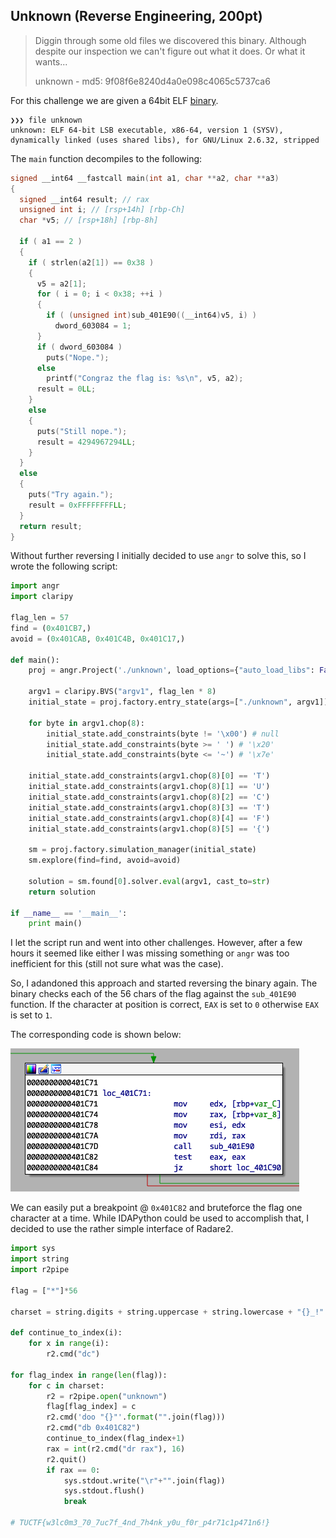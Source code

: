 ## Unknown (Reverse Engineering, 200pt)

> Diggin through some old files we discovered this binary. Although despite our inspection we can't figure out what it does. Or what it wants...
> 
> unknown - md5: 9f08f6e8240d4a0e098c4065c5737ca6

For this challenge we are given a 64bit ELF [binary](unknown).

```
❯❯❯ file unknown
unknown: ELF 64-bit LSB executable, x86-64, version 1 (SYSV), dynamically linked (uses shared libs), for GNU/Linux 2.6.32, stripped
```

The `main` function decompiles to the following:

```c
signed __int64 __fastcall main(int a1, char **a2, char **a3)
{
  signed __int64 result; // rax
  unsigned int i; // [rsp+14h] [rbp-Ch]
  char *v5; // [rsp+18h] [rbp-8h]

  if ( a1 == 2 )
  {
    if ( strlen(a2[1]) == 0x38 )
    {
      v5 = a2[1];
      for ( i = 0; i < 0x38; ++i )
      {
        if ( (unsigned int)sub_401E90((__int64)v5, i) )
          dword_603084 = 1;
      }
      if ( dword_603084 )
        puts("Nope.");
      else
        printf("Congraz the flag is: %s\n", v5, a2);
      result = 0LL;
    }
    else
    {
      puts("Still nope.");
      result = 4294967294LL;
    }
  }
  else
  {
    puts("Try again.");
    result = 0xFFFFFFFFLL;
  }
  return result;
}
```

Without further reversing I initially decided to use `angr` to solve this, so I wrote the following script:

```python
import angr
import claripy

flag_len = 57
find = (0x401CB7,)
avoid = (0x401CAB, 0x401C4B, 0x401C17,)

def main():
    proj = angr.Project('./unknown', load_options={"auto_load_libs": False})

    argv1 = claripy.BVS("argv1", flag_len * 8)
    initial_state = proj.factory.entry_state(args=["./unknown", argv1])#, add_options={angr.options.LAZY_SOLVES})

    for byte in argv1.chop(8):
        initial_state.add_constraints(byte != '\x00') # null
        initial_state.add_constraints(byte >= ' ') # '\x20'
        initial_state.add_constraints(byte <= '~') # '\x7e'

    initial_state.add_constraints(argv1.chop(8)[0] == 'T')
    initial_state.add_constraints(argv1.chop(8)[1] == 'U')
    initial_state.add_constraints(argv1.chop(8)[2] == 'C')
    initial_state.add_constraints(argv1.chop(8)[3] == 'T')
    initial_state.add_constraints(argv1.chop(8)[4] == 'F')
    initial_state.add_constraints(argv1.chop(8)[5] == '{')

    sm = proj.factory.simulation_manager(initial_state)
    sm.explore(find=find, avoid=avoid)

    solution = sm.found[0].solver.eval(argv1, cast_to=str)
    return solution

if __name__ == '__main__':
    print main()
```

I let the script run and went into other challenges. However, after a few hours it seemed like either I was missing something or `angr` was too inefficient for this (still not sure what was the case).

So, I adandoned this approach and started reversing the binary again. The binary checks each of the 56 chars of the flag against the `sub_401E90` function. If the character at position is correct, `EAX` is set to `0` otherwise `EAX` is set to `1`.

The corresponding code is shown below:

![](disas.png)

We can easily put a breakpoint @ `0x401C82` and bruteforce the flag one character at a time. While IDAPython could be used to accomplish that, I decided to use the rather simple interface of Radare2.

```python
import sys
import string
import r2pipe

flag = ["*"]*56

charset = string.digits + string.uppercase + string.lowercase + "{}_!"

def continue_to_index(i):
    for x in range(i):
        r2.cmd("dc")

for flag_index in range(len(flag)):
    for c in charset:
        r2 = r2pipe.open("unknown")
        flag[flag_index] = c
        r2.cmd('doo "{}"'.format("".join(flag)))
        r2.cmd("db 0x401C82")
        continue_to_index(flag_index+1)
        rax = int(r2.cmd("dr rax"), 16)
        r2.quit()
        if rax == 0:
            sys.stdout.write("\r"+"".join(flag))
            sys.stdout.flush()
            break

# TUCTF{w3lc0m3_70_7uc7f_4nd_7h4nk_y0u_f0r_p4r71c1p471n6!}
```
